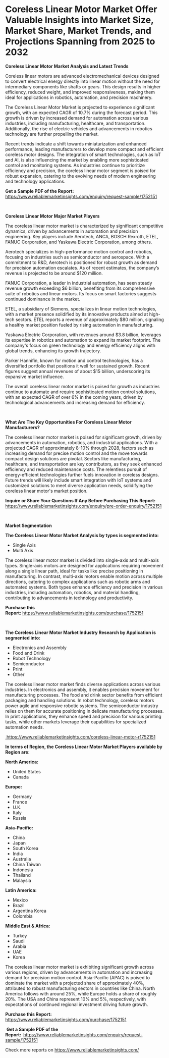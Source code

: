 <p><h1>Coreless Linear Motor Market Offer Valuable Insights into Market Size, Market Share, Market Trends, and Projections Spanning from 2025 to 2032</h1></p><p><strong>Coreless Linear Motor Market Analysis and Latest Trends</strong></p>
<p><p>Coreless linear motors are advanced electromechanical devices designed to convert electrical energy directly into linear motion without the need for intermediary components like shafts or gears. This design results in higher efficiency, reduced weight, and improved responsiveness, making them ideal for applications in robotics, automation, and precision machinery.</p><p>The Coreless Linear Motor Market is projected to experience significant growth, with an expected CAGR of 10.7% during the forecast period. This growth is driven by increased demand for automation across various industries, including manufacturing, healthcare, and transportation. Additionally, the rise of electric vehicles and advancements in robotics technology are further propelling the market. </p><p>Recent trends indicate a shift towards miniaturization and enhanced performance, leading manufacturers to develop more compact and efficient coreless motor designs. The integration of smart technologies, such as IoT and AI, is also influencing the market by enabling more sophisticated control and monitoring systems. As industries continue to prioritize efficiency and precision, the coreless linear motor segment is poised for robust expansion, catering to the evolving needs of modern engineering and technology applications.</p></p>
<p><strong>Get a Sample PDF of the Report:&nbsp;</strong> <a href="https://www.reliablemarketinsights.com/enquiry/request-sample/1752151?utm_campaign=3204&utm_medium=2&utm_source=Github&utm_content=ia&utm_term=06032025&utm_id=coreless-linear-motor">https://www.reliablemarketinsights.com/enquiry/request-sample/1752151</a></p>
<p>&nbsp;</p>
<p><strong>Coreless Linear Motor Major Market Players</strong></p>
<p><p>The coreless linear motor market is characterized by significant competitive dynamics, driven by advancements in automation and precision engineering. Key players include Aerotech, ANCA, BOSCH Rexroth, ETEL, FANUC Corporation, and Yaskawa Electric Corporation, among others.</p><p>Aerotech specializes in high-performance motion control and robotics, focusing on industries such as semiconductor and aerospace. With a commitment to R&D, Aerotech is positioned for robust growth as demand for precision automation escalates. As of recent estimates, the company’s revenue is projected to be around $120 million.</p><p>FANUC Corporation, a leader in industrial automation, has seen steady revenue growth exceeding $6 billion, benefiting from its comprehensive suite of robotics and linear motors. Its focus on smart factories suggests continued dominance in the market.</p><p>ETEL, a subsidiary of Siemens, specializes in linear motion technologies, with a market presence solidified by its innovative products aimed at high-tech sectors. ETEL reports a revenue of approximately $80 million, signaling a healthy market position fueled by rising automation in manufacturing.</p><p>Yaskawa Electric Corporation, with revenues around $3.8 billion, leverages its expertise in robotics and automation to expand its market footprint. The company's focus on green technology and energy efficiency aligns with global trends, enhancing its growth trajectory.</p><p>Parker Hannifin, known for motion and control technologies, has a diversified portfolio that positions it well for sustained growth. Recent figures suggest annual revenues of about $15 billion, underscoring its expansive market influence.</p><p>The overall coreless linear motor market is poised for growth as industries continue to automate and require sophisticated motion control solutions, with an expected CAGR of over 6% in the coming years, driven by technological advancements and increasing demand for efficiency.</p></p>
<p>&nbsp;</p>
<p><strong>What Are The Key Opportunities For Coreless Linear Motor Manufacturers?</strong></p>
<p><p>The coreless linear motor market is poised for significant growth, driven by advancements in automation, robotics, and industrial applications. With a projected CAGR of approximately 8-10% through 2028, factors such as increasing demand for precise motion control and the move towards compact design solutions are pivotal. Sectors like manufacturing, healthcare, and transportation are key contributors, as they seek enhanced efficiency and reduced maintenance costs. The relentless pursuit of energy-efficient technologies further fuels innovation in coreless designs. Future trends will likely include smart integration with IoT systems and customized solutions to meet diverse application needs, solidifying the coreless linear motor's market position.</p></p>
<p><strong>Inquire or Share Your Questions If Any Before Purchasing This Report:</strong> <a href="https://www.reliablemarketinsights.com/enquiry/pre-order-enquiry/1752151?utm_campaign=3204&utm_medium=2&utm_source=Github&utm_content=ia&utm_term=06032025&utm_id=coreless-linear-motor">https://www.reliablemarketinsights.com/enquiry/pre-order-enquiry/1752151</a></p>
<p>&nbsp;</p>
<p><strong>Market Segmentation</strong></p>
<p><strong>The Coreless Linear Motor Market Analysis by types is segmented into:</strong></p>
<p><ul><li>Single Axis</li><li>Multi Axis</li></ul></p>
<p><p>The coreless linear motor market is divided into single-axis and multi-axis types. Single-axis motors are designed for applications requiring movement along a single linear path, ideal for tasks like precise positioning in manufacturing. In contrast, multi-axis motors enable motion across multiple directions, catering to complex applications such as robotic arms and automated systems. Both types enhance efficiency and precision in various industries, including automation, robotics, and material handling, contributing to advancements in technology and productivity.</p></p>
<p><strong>Purchase this Report:&nbsp;</strong><a href="https://www.reliablemarketinsights.com/purchase/1752151?utm_campaign=3204&utm_medium=2&utm_source=Github&utm_content=ia&utm_term=06032025&utm_id=coreless-linear-motor">https://www.reliablemarketinsights.com/purchase/1752151</a></p>
<p>&nbsp;</p>
<p><strong>The Coreless Linear Motor Market Industry Research by Application is segmented into:</strong></p>
<p><ul><li>Electronics and Assembly</li><li>Food and Drink</li><li>Robot Technology</li><li>Semiconductor</li><li>Print</li><li>Other</li></ul></p>
<p><p>The coreless linear motor market finds diverse applications across various industries. In electronics and assembly, it enables precision movement for manufacturing processes. The food and drink sector benefits from efficient packaging and handling solutions. In robot technology, coreless motors power agile and responsive robotic systems. The semiconductor industry relies on them for accurate positioning in delicate manufacturing processes. In print applications, they enhance speed and precision for various printing tasks, while other markets leverage their capabilities for specialized automation needs.</p></p>
<p><a href="https://www.reliablemarketinsights.com/coreless-linear-motor-r1752151?utm_campaign=3204&utm_medium=2&utm_source=Github&utm_content=ia&utm_term=06032025&utm_id=coreless-linear-motor">&nbsp;https://www.reliablemarketinsights.com/coreless-linear-motor-r1752151</a></p>
<p><strong>In terms of Region, the Coreless Linear Motor Market Players available by Region are:</strong></p>
<p>
    <p> <strong> North America: </strong>
        <ul>
            <li>United States</li>
            <li>Canada</li>
        </ul>
        </p> 
    <p> <strong> Europe: </strong>
        <ul>
            <li>Germany</li>
            <li>France</li>
            <li>U.K.</li>
            <li>Italy</li>
            <li>Russia</li>
        </ul>
        </p> 
    <p> <strong> Asia-Pacific: </strong>
        <ul>
            <li>China</li>
            <li>Japan</li>
            <li>South Korea</li>
            <li>India</li>
            <li>Australia</li>
            <li>China Taiwan</li>
            <li>Indonesia</li>
            <li>Thailand</li>
            <li>Malaysia</li>
        </ul>
        </p> 
    <p> <strong> Latin America: </strong>
        <ul>
            <li>Mexico</li>
            <li>Brazil</li>
            <li>Argentina Korea</li>
            <li>Colombia</li>
        </ul>
        </p> 
    <p> <strong> Middle East & Africa: </strong>
        <ul>
            <li>Turkey</li>
            <li>Saudi</li>
            <li>Arabia</li>
            <li>UAE</li>
            <li>Korea</li>
        </ul>
    </p>
    </p>
<p><p>The coreless linear motor market is exhibiting significant growth across various regions, driven by advancements in automation and increasing demand for precision motion control. Asia-Pacific (APAC) is poised to dominate the market with a projected share of approximately 40%, attributed to robust manufacturing sectors in countries like China. North America follows with around 25%, while Europe holds a share of roughly 20%. The USA and China represent 10% and 5%, respectively, with expectations of continued regional investment driving future growth.</p></p>
<p><strong>Purchase this Report: </strong><a href="https://www.reliablemarketinsights.com/purchase/1752151?utm_campaign=3204&utm_medium=2&utm_source=Github&utm_content=ia&utm_term=06032025&utm_id=coreless-linear-motor">https://www.reliablemarketinsights.com/purchase/1752151</a></p>
<p>&nbsp;<strong>Get a Sample PDF of the Report:&nbsp;&nbsp;</strong><a href="https://www.reliablemarketinsights.com/enquiry/request-sample/1752151?utm_campaign=3204&utm_medium=2&utm_source=Github&utm_content=ia&utm_term=06032025&utm_id=coreless-linear-motor">https://www.reliablemarketinsights.com/enquiry/request-sample/1752151</a></p>
<p><strong></strong></p>
<p>Check more reports on <a href="https://www.reliablemarketinsights.com/?utm_campaign=3204&utm_medium=2&utm_source=Github&utm_content=ia&utm_term=06032025&utm_id=coreless-linear-motor">https://www.reliablemarketinsights.com/</a></p>
